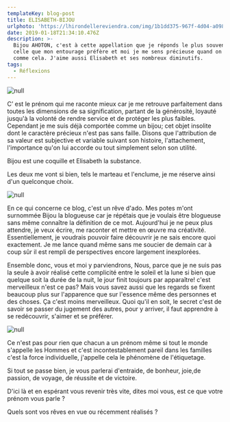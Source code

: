 ```yaml
---
templateKey: blog-post
title: ELISABETH-BIJOU
urlphoto: 'https://lhirondellereviendra.com/img/1b1dd375-967f-4d04-a098-2beafe230433.jpeg'
date: 2019-01-18T21:34:10.476Z
description: >-
  Bijou AHOTON, c'est à cette appellation que je réponds le plus souvent, c'est
  celle que mon entourage préfère et moi je me sens précieuse quand on m'appelle
  comme cela. J'aime aussi Elisabeth et ses nombreux diminutifs. 
tags:
  - Réflexions
---
```

![null](/img/330858aa-bab0-406e-8001-2cc5b6f58e92.jpeg)

C’ est le prénom qui me raconte mieux car je me retrouve parfaitement dans toutes les dimensions de sa signification, partant de la générosité, loyauté jusqu'à la volonté de rendre service et de protéger les plus faibles. Cependant je me suis déjà comportée comme un bijou; cet objet insolite dont le caractère précieux n'est pas sans faille. Disons que l'attribution de sa valeur est subjective et variable suivant son histoire, l'attachement, l'importance qu'on lui accorde ou tout simplement selon son utilité.

Bijou est une coquille et Elisabeth la substance. 

Les deux me vont si bien, tels le marteau et l'enclume, je me réserve ainsi d'un quelconque choix.

![null]()

En ce qui concerne ce blog, c'est un rêve d'ado. Mes potes m'ont surnommée Bijou la blogueuse car je répétais que je voulais être blogueuse sans même connaître la définition de ce mot. Aujourd'hui je ne peux plus attendre, je veux écrire, me raconter et mettre en œuvre ma créativité. Essentiellement, je voudrais pouvoir faire découvrir je ne sais encore quoi exactement. Je me lance quand même sans me soucier de demain car à coup sûr il est rempli de perspectives encore largement inexplorées.

Ensemble donc, vous et moi y parviendrons, Nous, parce que je ne suis pas la seule à avoir réalisé cette complicité entre le soleil et la lune si bien que quelque soit la durée de la nuit, le jour finit toujours par apparaître! c'est merveilleux n'est ce pas? Mais vous savez aussi que les regards se fixent beaucoup plus sur l'apparence que sur l'essence même des personnes et des choses. Ça c'est moins merveilleux. Quoi qu'il en soit, le secret c'est de savoir se passer du jugement des autres, pour y arriver, il faut apprendre à se redécouvrir, s'aimer et se préférer.

![null](/img/c68a1819-7086-4ac5-aa8b-760bb600a92f.jpeg)

Ce n'est pas pour rien que chacun a un prénom même si tout le monde s'appelle les Hommes et c'est incontestablement pareil dans les familles c'est la force individuelle, j'appelle cela le phénomène de l'étiquetage.

Si tout se passe bien, je vous parlerai d'entraide, de bonheur, joie,de passion, de voyage, de réussite et de victoire.

D'ici là et en espérant vous revenir très vite, dites moi vous, est ce que votre prénom vous parle ?

Quels sont vos rêves en vue ou récemment réalisés ?
